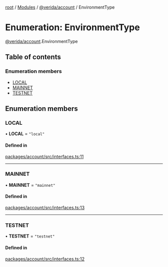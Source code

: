 [root](../README.md) / [Modules](../modules.md) / [@verida/account](../modules/verida_account.md) / EnvironmentType

# Enumeration: EnvironmentType

[@verida/account](../modules/verida_account.md).EnvironmentType

## Table of contents

### Enumeration members

- [LOCAL](verida_account.EnvironmentType.md#local)
- [MAINNET](verida_account.EnvironmentType.md#mainnet)
- [TESTNET](verida_account.EnvironmentType.md#testnet)

## Enumeration members

### LOCAL

• **LOCAL** = `"local"`

#### Defined in

[packages/account/src/interfaces.ts:11](https://github.com/verida/verida-js/blob/039856c/packages/account/src/interfaces.ts#L11)

___

### MAINNET

• **MAINNET** = `"mainnet"`

#### Defined in

[packages/account/src/interfaces.ts:13](https://github.com/verida/verida-js/blob/039856c/packages/account/src/interfaces.ts#L13)

___

### TESTNET

• **TESTNET** = `"testnet"`

#### Defined in

[packages/account/src/interfaces.ts:12](https://github.com/verida/verida-js/blob/039856c/packages/account/src/interfaces.ts#L12)
